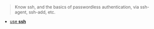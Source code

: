 > Know ssh, and the basics of passwordless authentication, via ssh-agent, ssh-add, etc.


- [use **ssh**](https://semaphoreci.com/community/tutorials/getting-started-with-ssh)
